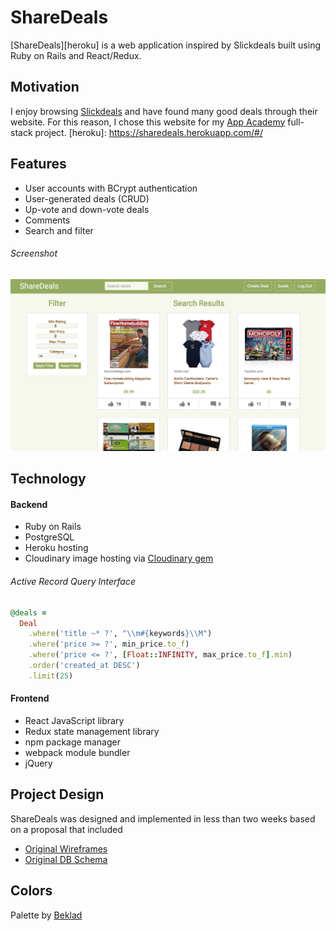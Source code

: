 # ShareDeals

[ShareDeals][heroku] is a web application inspired by Slickdeals built using Ruby on Rails and React/Redux.

## Motivation

I enjoy browsing [Slickdeals](https://slickdeals.net/) and have found many good deals through their website. For this reason, I chose this website for my [App Academy](https://www.appacademy.io/) full-stack project.
[heroku]: https://sharedeals.herokuapp.com/#/

## Features

- User accounts with BCrypt authentication
- User-generated deals (CRUD)
- Up-vote and down-vote deals
- Comments
- Search and filter

###### Screenshot

![ShareDeals search][search_results]

[search_results]: ./docs/images/share_deals_search_results.png "Search Results"
## Technology

#### Backend
- Ruby on Rails
- PostgreSQL
- Heroku hosting
- Cloudinary image hosting via [Cloudinary gem](https://github.com/cloudinary/cloudinary_gem)

###### Active Record Query Interface
```ruby
@deals =
  Deal
    .where('title ~* ?', "\\m#{keywords}\\M")
    .where('price >= ?', min_price.to_f)
    .where('price <= ?', [Float::INFINITY, max_price.to_f].min)
    .order('created_at DESC')
    .limit(25)
```

#### Frontend
- React JavaScript library
- Redux state management library
- npm package manager
- webpack module bundler
- jQuery

## Project Design

ShareDeals was designed and implemented in less than two weeks based on a proposal that included

* [Original Wireframes][wireframes]
* [Original DB Schema][schema]

[wireframes]: ./docs/wireframes
[schema]: ./docs/schema.md

## Colors

Palette by [Beklad](http://www.colourlovers.com/palette/154705/Panda_vs_Bamboo)

